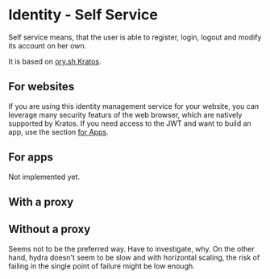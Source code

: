 # Identity - Self Service

Self service means, that the user is able to register, login, logout and modify
its account on her own. 


It is based on [ory.sh Kratos](https://www.ory.sh/kratos/docs/).

## For websites

If you are using this identity management service for your website, you can
leverage many security featurs of the web browser, which are natively supported
by Kratos. If you need access to the JWT and want to build an app, use the
section [for Apps](#for-apps).

## For apps

Not implemented yet.

## With a proxy

## Without a proxy

Seems not to be the preferred way. Have to investigate, why. On the other hand, hydra doesn't seem to be slow and with horizontal scaling, the risk of failing in the single point of failure might be low enough.
